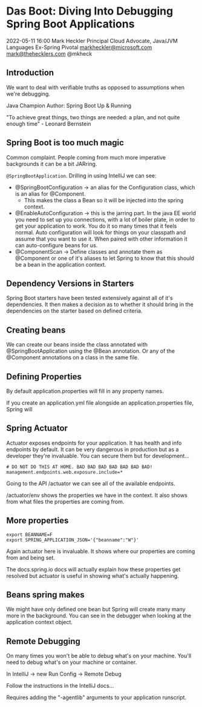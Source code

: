 # Das Boot: Diving Into Debugging Spring Boot Applications

2022-05-11 16:00
Mark Heckler
Principal Cloud Advocate, Java/JVM Languages
Ex-Spring Pivotal
markheckler@microsoft.com
mark@thehecklers.com
@mkheck

## Introduction

We want to deal with verifiable truths as opposed to assumptions when we're debugging.

Java Champion
Author: Spring Boot Up & Running

"To achieve great things, two things are needed: a plan, and not quite enough time" - Leonard Bernstein

## Spring Boot is too much magic

Common complaint. People coming from much more imperative backgrounds it can be a bit JARring.

`@SpringBootApplication`. Drilling in using IntelliJ we can see:

- @SpringBootConfiguration -> an alias for the Configuration class, which is an alias for @Component.
    - This makes the class a Bean so it will be injected into the spring context.
- @EnableAutoConfiguration -> this is the jarring part. In the java EE world you need to set up you connections, with a lot of boiler plate, in order to get your application to work. You do it so many times that it feels normal. Auto configuration will look for things on your classpath and assume that you want to use it. When paired with other information it can auto-configure beans for us.
- @ComponentScan -> Define classes and annotate them as @Component or one of it's aliases to let Spring to know that this should be a bean in the application context.

## Dependency Versions in Starters

Spring Boot starters have been tested extensively against all of it's dependencies. It then makes a decision as to whether it should bring in the dependencies on the starter based on defined criteria.

## Creating beans

We can create our beans inside the class annotated with @SpringBootApplication using the @Bean annotation. Or any of the @Component annotations on a class in the same file.

## Defining Properties

By default application.properties will fill in any property names.

If you create an application.yml file alongside an application.properties file, Spring will 

## Spring Actuator

Actuator exposes endpoints for your application. It has health and info endpoints by default. It can be very dangerous in production but as a developer they're invaluable. You can secure them but for development...

```properties
# DO NOT DO THIS AT HOME. BAD BAD BAD BAD BAD BAD BAD!
management.endpoints.web.exposure.include=*
```

Going to the API /actuator we can see all of the available endpoints.

/actuator/env shows the properties we have in the context. It also shows from what files the properties are coming from.

## More properties

```console
export BEANNAME=F
export SPRING_APPLICATION_JSON='{"beanname":"W"}'
```

Again actuator here is invaluable. It shows where our properties are coming from and being set.

The docs.spring.io docs will actually explain how these properties get resolved but actuator is useful in showing what's actually happening.

## Beans spring makes

We might have only defined one bean but Spring will create many many more in the background. You can see in the debugger when looking at the application context object.

## Remote Debugging

On many times you won't be able to debug what's on your machine. You'll need to debug what's on your machine or container.

In IntelliJ -> new Run Config -> Remote Debug

Follow the instructions in the IntelliJ docs...

Requires adding the "-agentlib" arguments to your application runscript.
